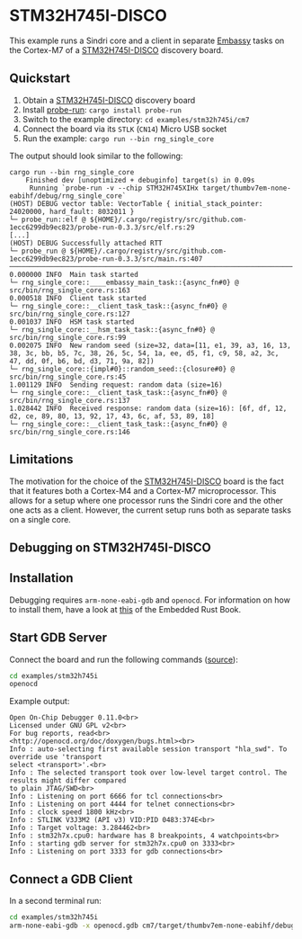 # STM32H745I-DISCO

This example runs a Sindri core and a client in separate
[Embassy](https://embassy.dev/)
tasks on the Cortex-M7 of a
[STM32H745I-DISCO](https://www.st.com/en/evaluation-tools/stm32h745i-disco.html)
discovery board.

## Quickstart

1. Obtain a
[STM32H745I-DISCO](https://www.st.com/en/evaluation-tools/stm32h745i-disco.html)
discovery board
2. Install
[probe-run](https://crates.io/crates/probe-run):
`cargo install probe-run`
3. Switch to the example directory: `cd examples/stm32h745i/cm7`
4. Connect the board via its `STLK` (`CN14`) Micro USB socket
5. Run the example: `cargo run --bin rng_single_core`

The output should look similar to the following:

```output
cargo run --bin rng_single_core
    Finished dev [unoptimized + debuginfo] target(s) in 0.09s
     Running `probe-run -v --chip STM32H745XIHx target/thumbv7em-none-eabihf/debug/rng_single_core`
(HOST) DEBUG vector table: VectorTable { initial_stack_pointer: 24020000, hard_fault: 8032011 }
└─ probe_run::elf @ ${HOME}/.cargo/registry/src/github.com-1ecc6299db9ec823/probe-run-0.3.3/src/elf.rs:29
[...]
(HOST) DEBUG Successfully attached RTT
└─ probe_run @ ${HOME}/.cargo/registry/src/github.com-1ecc6299db9ec823/probe-run-0.3.3/src/main.rs:407
────────────────────────────────────────────────────────────────────────────────
0.000000 INFO  Main task started
└─ rng_single_core::____embassy_main_task::{async_fn#0} @ src/bin/rng_single_core.rs:163
0.000518 INFO  Client task started
└─ rng_single_core::__client_task_task::{async_fn#0} @ src/bin/rng_single_core.rs:127
0.001037 INFO  HSM task started
└─ rng_single_core::__hsm_task_task::{async_fn#0} @ src/bin/rng_single_core.rs:99
0.002075 INFO  New random seed (size=32, data=[11, e1, 39, a3, 16, 13, 38, 3c, bb, b5, 7c, 38, 26, 5c, 54, 1a, ee, d5, f1, c9, 58, a2, 3c, 47, dd, 0f, b6, bd, d3, 71, 9a, 82])
└─ rng_single_core::{impl#0}::random_seed::{closure#0} @ src/bin/rng_single_core.rs:45
1.001129 INFO  Sending request: random data (size=16)
└─ rng_single_core::__client_task_task::{async_fn#0} @ src/bin/rng_single_core.rs:137
1.028442 INFO  Received response: random data (size=16): [6f, df, 12, d2, ce, 89, 80, 13, 92, 17, 43, 6c, af, 53, 89, 18]
└─ rng_single_core::__client_task_task::{async_fn#0} @ src/bin/rng_single_core.rs:146
```

## Limitations

The motivation for the choice of the
[STM32H745I-DISCO](https://www.st.com/en/evaluation-tools/stm32h745i-disco.html)
board is the fact that it features both a Cortex-M4 and a Cortex-M7 microprocessor.
This allows for a setup where one processor runs the Sindri core and the other one acts as a client.
However, the current setup runs both as separate tasks on a single core.

## Debugging on STM32H745I-DISCO

## Installation

Debugging requires `arm-none-eabi-gdb` and `openocd`.
For information on how to install them, have a look at
[this](https://docs.rust-embedded.org/book/intro/install/linux.html#packages)
of the Embedded Rust Book.

## Start GDB Server

Connect the board and run the following commands
([source](https://docs.rust-embedded.org/book/start/hardware.html#debugging)):

```sh
cd examples/stm32h745i
openocd
```

Example output:

```output
Open On-Chip Debugger 0.11.0<br>
Licensed under GNU GPL v2<br>
For bug reports, read<br>
<http://openocd.org/doc/doxygen/bugs.html><br>
Info : auto-selecting first available session transport "hla_swd". To override use 'transport
select <transport>'.<br>
Info : The selected transport took over low-level target control. The results might differ compared
to plain JTAG/SWD<br>
Info : Listening on port 6666 for tcl connections<br>
Info : Listening on port 4444 for telnet connections<br>
Info : clock speed 1800 kHz<br>
Info : STLINK V3J3M2 (API v3) VID:PID 0483:374E<br>
Info : Target voltage: 3.284462<br>
Info : stm32h7x.cpu0: hardware has 8 breakpoints, 4 watchpoints<br>
Info : starting gdb server for stm32h7x.cpu0 on 3333<br>
Info : Listening on port 3333 for gdb connections<br>
```

## Connect a GDB Client

In a second terminal run:

```sh
cd examples/stm32h745i
arm-none-eabi-gdb -x openocd.gdb cm7/target/thumbv7em-none-eabihf/debug/rng_single_core [--tui]
```
